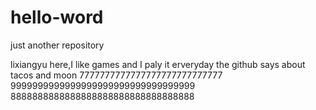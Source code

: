 # hello-word
just another repository

lixiangyu here,I like games and I paly it erveryday
the github says about tacos
and moon
7777777777777777777777777777
9999999999999999999999999999999999
8888888888888888888888888888888888
